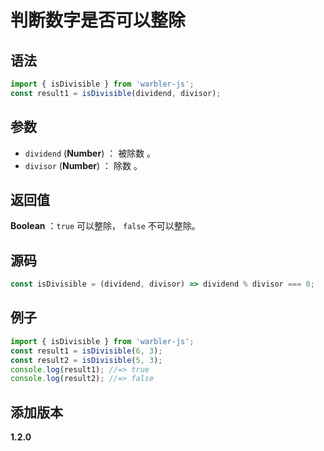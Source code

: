 # 判断数字是否可以整除

## 语法

```js
import { isDivisible } from 'warbler-js';
const result1 = isDivisible(dividend, divisor);
```

## 参数

- `dividend` (**Number**) ： 被除数 。
- `divisor` (**Number**) ： 除数 。

## 返回值

**Boolean** ：`true` 可以整除， `false` 不可以整除。

## 源码

```js
const isDivisible = (dividend, divisor) => dividend % divisor === 0;
```

## 例子

```js
import { isDivisible } from 'warbler-js';
const result1 = isDivisible(6, 3);
const result2 = isDivisible(5, 3);
console.log(result1); //=> true
console.log(result2); //=> false
```

## 添加版本

**1.2.0**
